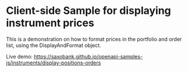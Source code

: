 # Client-side Sample for displaying instrument prices

This is a demonstration on how to format prices in the portfolio and order list, using the DisplayAndFormat object.

Live demo: https://saxobank.github.io/openapi-samples-js/instruments/display-positions-orders
